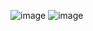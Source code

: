 ![image](https://user-images.githubusercontent.com/65291152/183390507-77b06fc4-9c03-45de-a848-850254a888f4.png)
![image](https://user-images.githubusercontent.com/65291152/183390660-4758ff30-c8e9-4e01-be86-d6be8bb8e764.png)

